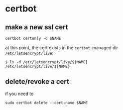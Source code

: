 # certbot

## make a new ssl cert

```shell
certbot certonly -d $NAME
```

at this point, the cert exists in the `certbot`-managed dir
`/etc/letsencrypt/live`:

```shell
$ ls -d /etc/letsencrypt/live/${NAME}
/etc/letsencrypt/live/${NAME}
```

## delete/revoke a cert

if you need to

```shell
sudo certbot delete --cert-name $NAME
```
